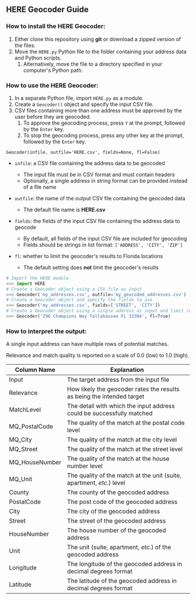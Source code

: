 ## HERE Geocoder Guide

### How to install the HERE Geocoder:

1. Either clone this repository using __git__ or download a zipped version of the files.
2. Move the `HERE.py` Python file to the folder containing your address data and Python scripts.
    1. Alternatively, move the file to a directory specified in your computer's Python path.

### How to use the HERE Geocoder:

1. In a separate Python file, import `HERE.py` as a module.
2. Create a `Geocoder()` object and specify the input CSV file.
3. CSV files containing more than one address must be approved by the user before they are geocoded.
    1. To approve the geocoding process, press `Y` at the prompt, followed by the `Enter` key.
    2. To stop the geocoding process, press any other key at the prompt, followed by the `Enter` key.

`Geocoder(infile, outfile='HERE.csv', fields=None, fl=False)`

- `infile`: a CSV file containing the address data to be geocoded
  - The input file must be in CSV format and must contain headers
  - Optionally, a single address in string format can be provided instead of a file name

- `outfile`: the name of the output CSV file containing the geocoded data
  - The default file name is __HERE.csv__

- `fields`: the fields of the input CSV file containing the address data to geocode
  - By default, all fields of the input CSV file are included for geocoding
  - Fields should be strings in list format: `['ADDRESS', 'CITY', 'ZIP']`

- `fl`: whether to limit the geocoder's results to Florida locations
  - The default setting does __not__ limit the geocoder's results

```python
# Import the HERE module
>>> import HERE
# Create a Geocoder object using a CSV file as input
>>> Geocoder('my_addresses.csv', outfile='my_geocoded_addresses.csv')
# Create a Geocoder object and specify the fields to use
>>> Geocoder('my_addresses.csv', fields=['STREET', 'CITY'])
# Create a Geocoder object using a single address as input and limit results to Florida
>>> Geocoder('296 Champions Way Tallahassee FL 32304', fl=True)
```

### How to interpret the output:

A single input address can have multiple rows of potential matches.

Relevance and match quality is reported on a scale of 0.0 (low) to 1.0 (high). 

Column Name | Explanation
--- | ---
Input | The target address from the input file
Relevance | How likely the geocoder rates the results as being the intended target
MatchLevel | The detail with which the input address could be successfully matched
MQ_PostalCode | The quality of the match at the postal code level
MQ_City | The quality of the match at the city level
MQ_Street | The quality of the match at the street level
MQ_HouseNumber | The quality of the match at the house number level
MQ_Unit | The quality of the match at the unit (suite, apartment, *etc*.) level
County | The county of the geocoded address
PostalCode | The post code of the geocoded address
City | The city of the geocoded address
Street | The street of the geocoded address
HouseNumber | The house number of the geocoded address
Unit | The unit (suite, apartment, *etc*.) of the geocoded address
Longitude | The longitude of the geocoded address in decimal degrees format
Latitude | The latitude of the geocoded address in decimal degrees format
